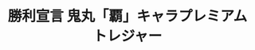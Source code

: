 ---
layout: ../../layouts/goodsLayout.astro
title: 勝利宣言 鬼丸「覇」キャラプレミアムトレジャー
text: 鬼丸「覇」のキャラプレミアム版
thumbnail: "/09_ecsite/images/heddo.jpg"
subpic1: "/09_ecsite/images/heddo.jpg"
subpic2: "/09_ecsite/images/dm-ura.jpg"
subpic3: "/09_ecsite/images/dm-ura.jpg"
kinds: heddo
price: 1900円
state: 売り切れ
id: 4710158-2
colors: 赤色
---
